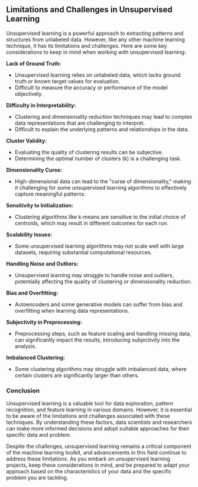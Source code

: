 ## Limitations and Challenges in Unsupervised Learning
Unsupervised learning is a powerful approach to extracting patterns and structures from unlabeled data. However, like any other machine learning technique, it has its limitations and challenges. Here are some key considerations to keep in mind when working with unsupervised learning:

**Lack of Ground Truth:**

- Unsupervised learning relies on unlabeled data, which lacks ground truth or known target values for evaluation.
- Difficult to measure the accuracy or performance of the model objectively.

**Difficulty in Interpretability:**

- Clustering and dimensionality reduction techniques may lead to complex data representations that are challenging to interpret.
- Difficult to explain the underlying patterns and relationships in the data.

**Cluster Validity:**

- Evaluating the quality of clustering results can be subjective.
- Determining the optimal number of clusters (k) is a challenging task.

**Dimensionality Curse:**

- High-dimensional data can lead to the "curse of dimensionality," making it challenging for some unsupervised learning algorithms to effectively capture meaningful patterns.

**Sensitivity to Initialization:**

- Clustering algorithms like k-means are sensitive to the initial choice of centroids, which may result in different outcomes for each run.

**Scalability Issues:**

- Some unsupervised learning algorithms may not scale well with large datasets, requiring substantial computational resources.

**Handling Noise and Outliers:**

- Unsupervised learning may struggle to handle noise and outliers, potentially affecting the quality of clustering or dimensionality reduction.

**Bias and Overfitting:**

- Autoencoders and some generative models can suffer from bias and overfitting when learning data representations.

**Subjectivity in Preprocessing:**

- Preprocessing steps, such as feature scaling and handling missing data, can significantly impact the results, introducing subjectivity into the analysis.

**Imbalanced Clustering:**

- Some clustering algorithms may struggle with imbalanced data, where certain clusters are significantly larger than others.

### Conclusion
Unsupervised learning is a valuable tool for data exploration, pattern recognition, and feature learning in various domains. However, it is essential to be aware of the limitations and challenges associated with these techniques. By understanding these factors, data scientists and researchers can make more informed decisions and adopt suitable approaches for their specific data and problem.

Despite the challenges, unsupervised learning remains a critical component of the machine learning toolkit, and advancements in this field continue to address these limitations. As you embark on unsupervised learning projects, keep these considerations in mind, and be prepared to adapt your approach based on the characteristics of your data and the specific problem you are tackling.
